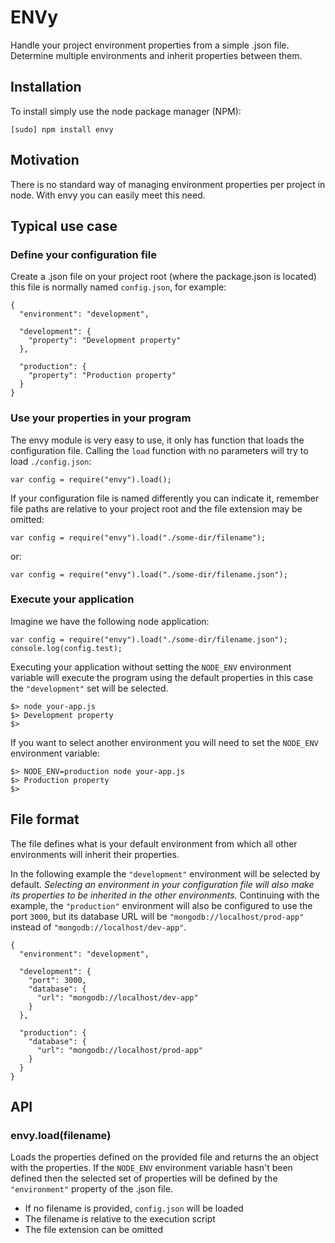 # ENVy

Handle your project environment properties from a simple .json file. Determine
 multiple environments and inherit properties between them.

## Installation

To install simply use the node package manager (NPM):

    [sudo] npm install envy

## Motivation

There is no standard way of managing environment properties per project in
node. With envy you can easily meet this need.

## Typical use case

### Define your configuration file

Create a .json file on your project root (where the package.json is located)
this file is normally named `config.json`, for example:

    {
      "environment": "development",

      "development": {
        "property": "Development property"
      },

      "production": {
        "property": "Production property"
      }
    }

### Use your properties in your program

The envy module is very easy to use, it only has function that loads the
configuration file.
Calling the `load` function with no parameters will try to load `./config.json`:

    var config = require("envy").load();

If your configuration file is named differently you can indicate it, remember
file paths are relative to your project root and the file extension may be
omitted:

    var config = require("envy").load("./some-dir/filename");

or:

    var config = require("envy").load("./some-dir/filename.json");

### Execute your application

Imagine we have the following node application:

    var config = require("envy").load("./some-dir/filename.json");
    console.log(config.test);

Executing your application without setting the `NODE_ENV` environment
variable will execute the program using the default properties in this case
the `"development"` set will be selected.

    $> node your-app.js
    $> Development property
    $>

If you want to select another environment you will need to set the
`NODE_ENV` environment variable:

    $> NODE_ENV=production node your-app.js
    $> Production property
    $>

## File format

The file defines what is your default environment from which all other
environments will inherit their properties.

In the following example the `"development"` environment will be selected
by default. _Selecting an environment in your configuration file will also make
 its properties to be inherited in the other environments._
Continuing with the example, the `"production"` environment will also be
configured to use the port `3000`, but its database URL will be
`"mongodb://localhost/prod-app"` instead of
`"mongodb://localhost/dev-app"`.

    {
      "environment": "development",

      "development": {
        "port": 3000,
        "database": {
          "url": "mongodb://localhost/dev-app"
        }
      },

      "production": {
        "database": {
          "url": "mongodb://localhost/prod-app"
        }
      }
    }

## API

### envy.load(filename)

Loads the properties defined on the provided file and returns the an object with
 the properties.
If the `NODE_ENV` environment variable hasn't been defined then the
selected set of properties will be defined by the `"environment"` property
 of the .json file.

* If no filename is provided, `config.json` will be loaded
* The filename is relative to the execution script
* The file extension can be omitted
